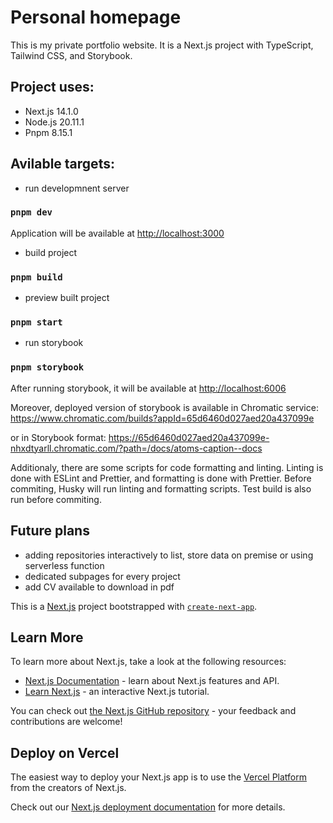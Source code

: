 # Personal homepage

This is my private portfolio website. It is a Next.js project with TypeScript, Tailwind CSS, and Storybook.

## Project uses:

- Next.js 14.1.0
- Node.js 20.11.1
- Pnpm 8.15.1

## Avilable targets:

- run developmnent server

### `pnpm dev`

Application will be available at [http://localhost:3000](http://localhost:3000)

- build project

### `pnpm build`

- preview built project

### `pnpm start`

- run storybook

### `pnpm storybook`

After running storybook, it will be available at [http://localhost:6006](http://localhost:6006)

Moreover, deployed version of storybook is available in Chromatic service:
https://www.chromatic.com/builds?appId=65d6460d027aed20a437099e

or in Storybook format: https://65d6460d027aed20a437099e-nhxdtyarll.chromatic.com/?path=/docs/atoms-caption--docs

Additionaly, there are some scripts for code formatting and linting.
Linting is done with ESLint and Prettier, and formatting is done with Prettier.
Before commiting, Husky will run linting and formatting scripts.
Test build is also run before commiting.

## Future plans

- adding repositories interactively to list, store data on premise or using serverless function
- dedicated subpages for every project
- add CV available to download in pdf

This is a [Next.js](https://nextjs.org/) project bootstrapped with [`create-next-app`](https://github.com/vercel/next.js/tree/canary/packages/create-next-app).

## Learn More

To learn more about Next.js, take a look at the following resources:

- [Next.js Documentation](https://nextjs.org/docs) - learn about Next.js features and API.
- [Learn Next.js](https://nextjs.org/learn) - an interactive Next.js tutorial.

You can check out [the Next.js GitHub repository](https://github.com/vercel/next.js/) - your feedback and contributions are welcome!

## Deploy on Vercel

The easiest way to deploy your Next.js app is to use the [Vercel Platform](https://vercel.com/new?utm_medium=default-template&filter=next.js&utm_source=create-next-app&utm_campaign=create-next-app-readme) from the creators of Next.js.

Check out our [Next.js deployment documentation](https://nextjs.org/docs/deployment) for more details.
